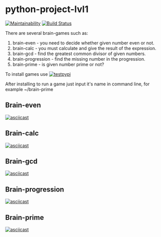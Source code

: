 # python-project-lvl1

[![Maintainability](https://api.codeclimate.com/v1/badges/40efd01ad90901b830e4/maintainability)](https://codeclimate.com/github/PolyMaG/python-project-lvl1/maintainability)
[![Build Status](https://travis-ci.com/PolyMaG/python-project-lvl1.svg?branch=master)](https://travis-ci.com/PolyMaG/python-project-lvl1)


There are several brain-games such as:
1. brain-even - you need to decide whether given number even or not.
1. brain-calc - you must calculate and give the result of the expression.
1. brain-gcd - find the greatest common divisor of given numbers.
1. brain-progression - find the missing number in the progression.
1. brain-prime - is given number prime or not?


To install games use [![testpypi](https://test.pypi.org/project/polymag-brain-games/#files)](https://test.pypi.org/project/polymag-brain-games/#files)

After installing to run a game just input it's name in command line, for example ~/brain-prime



## Brain-even
[![asciicast](https://asciinema.org/a/MBSP6SUau11VChnpljMEbQSfo.svg)](https://asciinema.org/a/MBSP6SUau11VChnpljMEbQSfo)



## Brain-calc
[![asciicast](https://asciinema.org/a/ATdZpz4Lm22c8AvFKJTIzs66S.svg)](https://asciinema.org/a/ATdZpz4Lm22c8AvFKJTIzs66S)



## Brain-gcd
[![asciicast](https://asciinema.org/a/iORCargYJZALliVyhIGW09SZJ.svg)](https://asciinema.org/a/iORCargYJZALliVyhIGW09SZJ)



## Brain-progression
[![asciicast](https://asciinema.org/a/IJ4ugI6ewAaP1QD4v0SeN5jxi.svg)](https://asciinema.org/a/IJ4ugI6ewAaP1QD4v0SeN5jxi)



## Brain-prime
[![asciicast](https://asciinema.org/a/sSQa4YLHELInpUcU0oWUDRGVu.svg)](https://asciinema.org/a/sSQa4YLHELInpUcU0oWUDRGVu)
